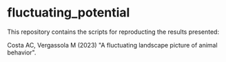 # fluctuating_potential

This repository contains the scripts for reproducting the results presented:

Costa AC, Vergassola M (2023) "A fluctuating landscape picture of animal behavior".
